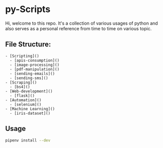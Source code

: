 # py-Scripts

Hi, welcome to this repo. It's a collection of various usages of python and also serves as a personal reference from time to time on various topic.

## File Structure:
    - [Scripting]()
      - [apis-consumption]()
      - [image-processing]()
      - [pdf-manipulation]()
      - [sending-emails]()
      - [sending-sms]()
    - [Scraping]()
      - [bs4]()
    - [Web-development]()
      - [flask]()
    - [Automation]()
      - [selenium]()
    - [Machine Learning]()
      - [iris-dataset]()

## Usage

```sh
pipenv install --dev
```